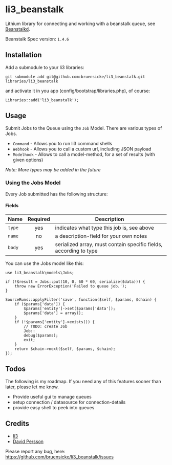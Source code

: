 # li3_beanstalk

Lithium library for connecting and working with a beanstalk queue, see [Beanstalkd](http://kr.github.com/beanstalkd/).

Beanstalk Spec version: `1.4.6`

## Installation

Add a submodule to your li3 libraries:

	git submodule add git@github.com:bruensicke/li3_beanstalk.git libraries/li3_beanstalk

and activate it in you app (config/bootstrap/libraries.php), of course:

	Libraries::add('li3_beanstalk');

## Usage

Submit Jobs to the Queue using the `Job` Model. There are various types of Jobs.

- `Command` - Allows you to run li3 command shells
- `Webhook` - Allows you to call a custom url, including JSON payload
- `Modelhook` - Allows to call a model-method, for a set of results (with given options)

*Note: More types may be added in the future*


### Using the Jobs Model

Every Job submitted has the following structure:

#### Fields

| Name | Required | Description |
|------|:--------:|-------------|
|`type`| yes | indicates what type this job is, see above
|`name`| no | a description-field for your own notes
|`body`| yes | serialized array, must contain specific fields, according to type


You can use the Jobs model like this:

	use li3_beanstalk\models\Jobs;

	if (!$result = Jobs::put(10, 0, 60 * 60, serialize($data))) {
		throw new ErrorException('Failed to queue job.');
	}

	SourceRuns::applyFilter('save', function($self, $params, $chain) {
		if ($params['data']) {
			$params['entity']->set($params['data']);
			$params['data'] = array();
		}
		if (!$params['entity']->exists()) {
			// TODO: create Job
			Job::
			debug($params);
			exit;
		}
		return $chain->next($self, $params, $chain);
	});


## Todos

The following is my roadmap. If you need any of this features sooner than later, please let me know.

- Provide useful gui to manage queues
- setup connection / datasource for connection-details
- provide easy shell to peek into queues

## Credits

* [li3](http://www.lithify.me)
* [David Persson](https://github.com/nperson)

Please report any bug, here: https://github.com/bruensicke/li3_beanstalk/issues
